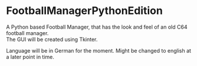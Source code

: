 # FootballManagerPythonEdition
A Python based Football Manager, that has the look and feel of an old C64 football manager.  
The GUI will be created using Tkinter.

Language will be in German for the moment. Might be changed to english at a later point in time.
